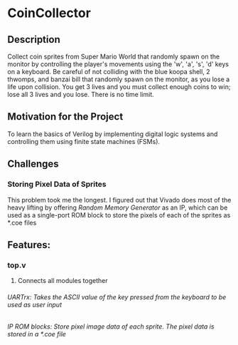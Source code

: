 # CoinCollector

## Description
Collect coin sprites from Super Mario World that randomly spawn on the monitor by controlling the player's movements using the 'w', 'a', 's', 'd' keys on a keyboard. 
Be careful of not colliding with the blue koopa shell, 2 thwomps, and banzai bill that randomly spawn on the monitor, as you lose a life upon collision. You get 3 lives and you must collect enough coins to win; lose all 3 lives and you lose. There is no time limit.

## Motivation for the Project
To learn the basics of Verilog by implementing digital logic systems and controlling them using finite state machines (FSMs). 

## Challenges
### Storing Pixel Data of Sprites
This problem took me the longest. I figured out that Vivado does most of the heavy lifting by offering *Random Memory Generator* as an IP, which can be used as a single-port ROM block to store the pixels of each of the sprites as *.coe files

## Features:
### top.v
1.  Connects all modules together 

  

###### UARTrx: Takes the ASCII value of the key pressed from the keyboard to be used as user input
###### IP ROM blocks: Store pixel image data of each sprite. The pixel data is stored in a *.coe file
